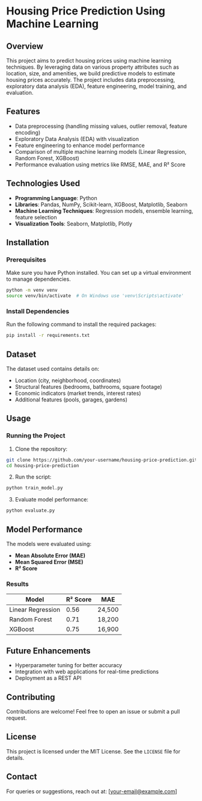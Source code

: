 # Housing Price Prediction Using Machine Learning

## Overview
This project aims to predict housing prices using machine learning techniques. By leveraging data on various property attributes such as location, size, and amenities, we build predictive models to estimate housing prices accurately. The project includes data preprocessing, exploratory data analysis (EDA), feature engineering, model training, and evaluation.

## Features
- Data preprocessing (handling missing values, outlier removal, feature encoding)
- Exploratory Data Analysis (EDA) with visualization
- Feature engineering to enhance model performance
- Comparison of multiple machine learning models (Linear Regression, Random Forest, XGBoost)
- Performance evaluation using metrics like RMSE, MAE, and R² Score

## Technologies Used
- **Programming Language**: Python
- **Libraries**: Pandas, NumPy, Scikit-learn, XGBoost, Matplotlib, Seaborn
- **Machine Learning Techniques**: Regression models, ensemble learning, feature selection
- **Visualization Tools**: Seaborn, Matplotlib, Plotly

## Installation
### Prerequisites
Make sure you have Python installed. You can set up a virtual environment to manage dependencies.

```bash
python -m venv venv
source venv/bin/activate  # On Windows use 'venv\Scripts\activate'
```

### Install Dependencies
Run the following command to install the required packages:

```bash
pip install -r requirements.txt
```

## Dataset
The dataset used contains details on:
- Location (city, neighborhood, coordinates)
- Structural features (bedrooms, bathrooms, square footage)
- Economic indicators (market trends, interest rates)
- Additional features (pools, garages, gardens)

## Usage
### Running the Project
1. Clone the repository:

```bash
git clone https://github.com/your-username/housing-price-prediction.git
cd housing-price-prediction
```

2. Run the script:

```bash
python train_model.py
```

3. Evaluate model performance:

```bash
python evaluate.py
```

## Model Performance
The models were evaluated using:
- **Mean Absolute Error (MAE)**
- **Mean Squared Error (MSE)**
- **R² Score**

### Results
| Model          | R² Score | MAE  |
|---------------|----------|------|
| Linear Regression | 0.56 | 24,500 |
| Random Forest  | 0.71 | 18,200 |
| XGBoost       | 0.75 | 16,900 |

## Future Enhancements
- Hyperparameter tuning for better accuracy
- Integration with web applications for real-time predictions
- Deployment as a REST API

## Contributing
Contributions are welcome! Feel free to open an issue or submit a pull request.

## License
This project is licensed under the MIT License. See the `LICENSE` file for details.

## Contact
For queries or suggestions, reach out at: [your-email@example.com]

